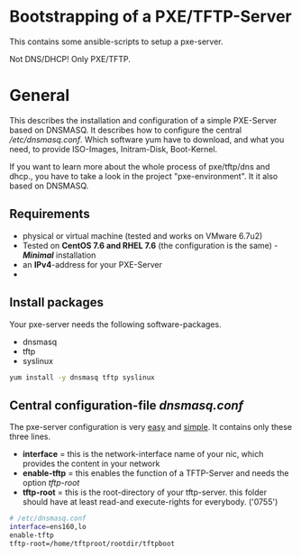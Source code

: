 # Bootstrapping of a PXE/TFTP-Server
This contains some ansible-scripts to setup a pxe-server.

Not DNS/DHCP! Only PXE/TFTP.

# General

This describes the installation and configuration of a simple PXE-Server based on DNSMASQ. It describes how to configure the central */etc/dnsmasq.conf*. Which software yum have to download, and what you need, to provide ISO-Images, Initram-Disk, Boot-Kernel.



If you want to learn more about the whole process of pxe/tftp/dns and dhcp., you have to take a look in the project "pxe-environment". It it also based on DNSMASQ.



## Requirements

- physical or virtual machine (tested and works on VMware 6.7u2)
- Tested on **CentOS 7.6 and RHEL 7.6** (the configuration is the same) - ***Minimal*** installation
- an **IPv4**-address for your PXE-Server
- 



## Install packages

Your pxe-server needs the following software-packages.

- dnsmasq
- tftp
- syslinux

```bash
yum install -y dnsmasq tftp syslinux
```



## Central configuration-file *dnsmasq.conf*

The pxe-server configuration is very <u>easy</u> and <u>simple</u>. It contains only these three lines.

- **interface** = this is the network-interface name of your nic, which provides the content in your network
- **enable-tftp** = this enables the function of  a TFTP-Server and needs the option *tftp-root*
- **tftp-root** = this is the root-directory of your tftp-server. this folder should have at least read-and execute-rights for everybody. ('0755')

```bash
# /etc/dnsmasq.conf
interface=ens160,lo
enable-tftp
tftp-root=/home/tftproot/rootdir/tftpboot
```



